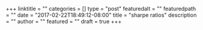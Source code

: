 +++
linktitle = ""
categories = []
type = "post"
featuredalt = ""
featuredpath = ""
date = "2017-02-22T18:49:12-08:00"
title = "sharpe ratios"
description = ""
author = ""
featured = ""
draft = true
+++
